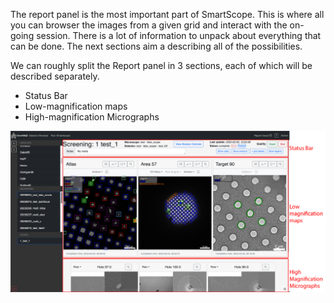 The report panel is the most important part of SmartScope. This is where all you can browser the images from a given grid and interact with the on-going session. There is a lot of information to unpack about everything that can be done. The next sections aim a describing all of the possibilities.

We can roughly split the Report panel in 3 sections, each of which will be described separately.

* Status Bar
* Low-magnification maps
* High-magnification Micrographs

![](assets/intro_report.png)